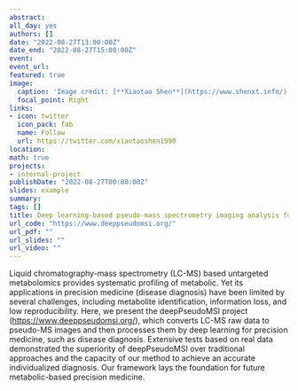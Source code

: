 ```yaml
---
abstract: 
all_day: yes
authors: []
date: "2022-08-27T13:00:00Z"
date_end: "2022-08-27T15:00:00Z"
event: 
event_url: 
featured: true
image:
  caption: 'Image credit: [**Xiaotao Shen**](https://www.shenxt.info/)'
  focal_point: Right
links:
- icon: twitter
  icon_pack: fab
  name: Follow
  url: https://twitter.com/xiaotaoshen1990
location: 
math: true
projects:
- internal-project
publishDate: "2022-08-27T00:00:00Z"
slides: example
summary: 
tags: []
title: Deep learning-based pseudo-mass spectrometry imaging analysis for precision medicine
url_code: "https://www.deeppseudomsi.org/"
url_pdf: ""
url_slides: ""
url_video: ""
---
```


Liquid chromatography-mass spectrometry (LC-MS) based untargeted metabolomics provides systematic profiling of metabolic. Yet its applications in precision medicine (disease diagnosis) have been limited by several challenges, including metabolite identification, information loss, and low reproducibility. Here, we present the deepPseudoMSI project (https://www.deeppseudomsi.org/), which converts LC-MS raw data to pseudo-MS images and then processes them by deep learning for precision medicine, such as disease diagnosis. Extensive tests based on real data demonstrated the superiority of deepPseudoMSI over traditional approaches and the capacity of our method to achieve an accurate individualized diagnosis. Our framework lays the foundation for future metabolic-based precision medicine.


